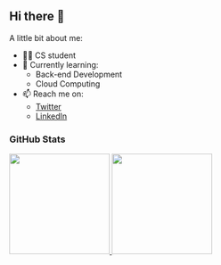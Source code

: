 ## Hi there 👋

<!--
**avecenob/avecenob** is a ✨ _special_ ✨ repository because its `README.md` (this file) appears on your GitHub profile.

Here are some ideas to get you started:

- 🔭 I’m currently working on ...
- 🌱 I’m currently learning ...
- 👯 I’m looking to collaborate on ...
- 🤔 I’m looking for help with ...
- 💬 Ask me about ...
- 📫 How to reach me: ...
- 😄 Pronouns: ...
- ⚡ Fun fact: ...
-->
A little bit about me:
- 👨‍💻 CS student
- 🌱 Currently learning:
    - Back-end Development
    - Cloud Computing
- 📫 Reach me on:
    - [Twitter](https://twitter.com/Ar_Baskara)
    - [LinkedIn](https://www.linkedin.com/in/aryabasc/)

### GitHub Stats
<p align="left">
<a href="https://github.com/avecenob">
  <img height="180em" src="https://github-readme-stats-eight-theta.vercel.app/api?username=avecenob&show_icons=true&theme=merko&include_all_commits=true&count_private=true"/>
  <img height="180em" src="https://github-readme-stats-eight-theta.vercel.app/api/top-langs/?username=avecenob&layout=compact&layout=compact&theme=merko"/>
</a>
</p>
